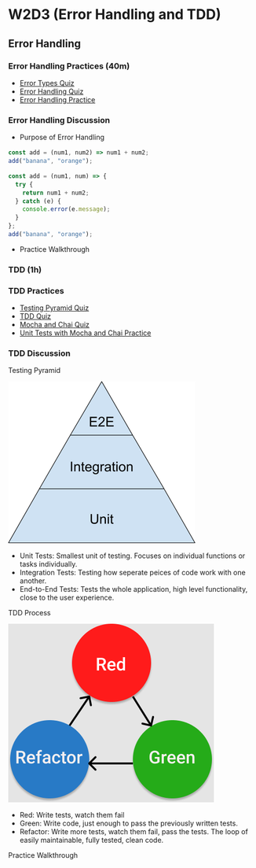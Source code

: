 # W2D3 (Error Handling and TDD)

## Error Handling

### Error Handling Practices (40m)

- [Error Types Quiz]
- [Error Handling Quiz]
- [Error Handling Practice]

### Error Handling Discussion

- Purpose of Error Handling

```js
const add = (num1, num2) => num1 + num2;
add("banana", "orange");
```

```js
const add = (num1, num) => {
  try {
    return num1 + num2;
  } catch (e) {
    console.error(e.message);
  }
};
add("banana", "orange");
```

- Practice Walkthrough

### TDD (1h)

### TDD Practices

- [Testing Pyramid Quiz]
- [TDD Quiz]
- [Mocha and Chai Quiz]
- [Unit Tests with Mocha and Chai Practice]

### TDD Discussion

Testing Pyramid

![testing_pyramid](./testing_pyramid.png)

- Unit Tests: Smallest unit of testing. Focuses on individual functions or tasks
  individually.
- Integration Tests: Testing how seperate peices of code work with one another.
- End-to-End Tests: Tests the whole application, high level functionality, close
  to the user experience.

TDD Process

![tdd](./tdd.png)

- Red: Write tests, watch them fail
- Green: Write code, just enough to pass the previously written tests.
- Refactor: Write more tests, watch them fail, pass the tests. The loop of
  easily maintainable, fully tested, clean code.

Practice Walkthrough

[error types quiz]: https://open.appacademy.io/learn/part-time-canonical/week-8---context-and-tdd/error-types-quiz
[error handling quiz]: https://open.appacademy.io/learn/part-time-canonical/week-8---context-and-tdd/error-handling-quiz
[error handling practice]: https://open.appacademy.io/learn/part-time-canonical/week-8---context-and-tdd/practice--error-handling
[testing pyramid quiz]: https://open.appacademy.io/learn/part-time-canonical/week-8---context-and-tdd/testing-pyramid-quiz
[tdd quiz]: https://open.appacademy.io/learn/part-time-canonical/week-8---context-and-tdd/tdd-quiz
[mocha and chai quiz]: https://open.appacademy.io/learn/part-time-canonical/week-8---context-and-tdd/mocha-and-chai-quiz
[unit tests with mocha and chai practice]: https://open.appacademy.io/learn/part-time-canonical/week-8---context-and-tdd/practice--units-test-w--mocha-and-chai
